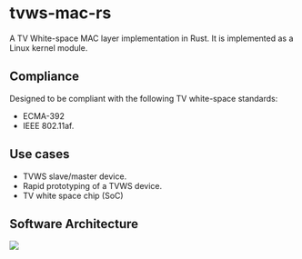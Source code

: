 # tvws-mac-rs
A TV White-space MAC layer implementation in Rust. It is implemented as a Linux kernel module.

## Compliance
Designed to be compliant with the following TV white-space standards:
- ECMA-392
- IEEE 802.11af.

## Use cases
- TVWS slave/master device.
- Rapid prototyping of a TVWS device.
- TV white space chip (SoC)

## Software Architecture

![](https://i.imgur.com/rvCbRjS.png)
